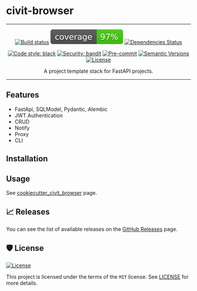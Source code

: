 # civit-browser

---

<div align="center">

[![Build status](https://github.com/martokk/civit_browser/actions/workflows/build.yml/badge.svg)](https://github.com/martokk/civit_browser/actions/workflows/build.yml)
![Coverage Report](assets/images/coverage.svg)
[![Dependencies Status](https://img.shields.io/badge/dependencies-up%20to%20date-brightgreen.svg)](https://github.com/martokk/civit_browser/pulls?utf8=%E2%9C%93&q=is%3Apr%20author%3Aapp%2Fdependabot)

[![Code style: black](https://img.shields.io/badge/code%20style-black-000000.svg)](https://github.com/psf/black)
[![Security: bandit](https://img.shields.io/badge/security-bandit-green.svg)](https://github.com/PyCQA/bandit)
[![Pre-commit](https://img.shields.io/badge/pre--commit-enabled-brightgreen?logo=pre-commit&logoColor=white)](https://github.com/martokk/civit_browser/blob/master/.pre-commit-config.yaml)
[![Semantic Versions](https://img.shields.io/badge/%20%20%F0%9F%93%A6%F0%9F%9A%80-semantic--versions-e10079.svg)](https://github.com/martokk/civit_browser/releases)
[![License](https://img.shields.io/github/license/martokk/civit_browser)](https://github.com/martokk/civit_browser/blob/master/LICENSE)


A project template stack for FastAPI projects.

</div>

---

## Features
- FastApi, SQLModel, Pydantic, Alembic
- JWT Authentication
- CRUD
- Notify
- Proxy
- CLI


## Installation

## Usage
<!-- TODO: Update with Cookiecutter Template -->
See [cookiecutter_civit_browser]() page.


## 📈 Releases

You can see the list of available releases on the [GitHub Releases](https://github.com/martokk/civit_browser/releases) page.

## 🛡 License

[![License](https://img.shields.io/github/license/martokk/civit_browser)](https://github.com/martokk/civit_browser/blob/master/LICENSE)

This project is licensed under the terms of the `MIT` license. See [LICENSE](https://github.com/martokk/civit_browser/blob/master/LICENSE) for more details.
